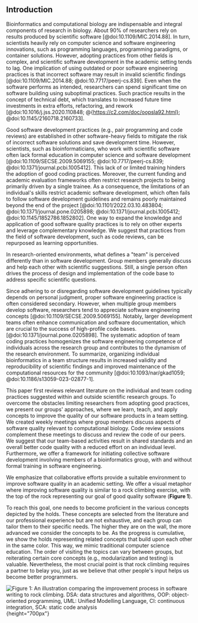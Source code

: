 ## Introduction ##

Bioinformatics and computational biology are indispensable and integral components of research in biology.
About 90% of researchers rely on results produced by scientific software [@doi:10.1109/MIC.2014.88].
In turn, scientists heavily rely on computer science and software engineering innovations, such as programming languages, programming paradigms, or container solutions.
However, adopting practices from other fields is complex, and scientific software development in the academic setting tends to lag.
One implication of using outdated or poor software engineering practices is that incorrect software may result in invalid scientific findings [@doi:10.1109/MIC.2014.88; @doi:10.7717/peerj-cs.839].
Even when the software performs as intended, researchers can spend significant time on software building using suboptimal practices.
Such practice results in the concept of technical debt, which translates to increased future time investments in extra efforts, refactoring, and rework [@doi:10.1016/j.jss.2020.110848; @{https://c2.com/doc/oopsla92.html}; @doi:10.1145/2160718.2160733].

Good software development practices (e.g., pair programming and code reviews) are established in other software-heavy fields to mitigate the risk of incorrect software solutions and save development time.
However, scientists, such as bioinformaticians, who work with scientific software often lack formal education in computer science and software development [@doi:10.1109/SECSE.2009.5069155; @doi:10.7717/peerj-cs.839; @doi:10.1371/journal.pcbi.1005412]. This lack of or limited training hinders the adoption of good coding practices.
Moreover, the current funding and academic evaluation frameworks often restrict research projects to being primarily driven by a single trainee.
As a consequence, the limitations of an individual's skills restrict academic software development, which often fails to follow software development guidelines and remains poorly maintained beyond the end of the project [@doi:10.1101/2022.03.10.483804; @doi:10.1371/journal.pone.0205898; @doi:10.1371/journal.pcbi.1005412; @doi:10.1145/1852786.1852802].
One way to expand the knowledge and application of good software quality practices is to rely on other experts and leverage complementary knowledge.
We suggest that practices from the field of software development, such as code reviews, can be repurposed as learning opportunities.

In research-oriented environments, what defines a "team" is perceived differently than in software development.
Group members generally discuss and help each other with scientific suggestions.
Still, a single person often drives the process of design and implementation of the code base to address specific scientific questions. <!-- MK: "is designing and implementing" seems to suggest it is just done at a specific instance" -->
<!-- IR: to emphasize the process we should use "implementing" not "implementation" -->
<!-- IR: split sentence into two and incorporated the word process for emphasis. Feel free to edit -->
Since adhering to or disregarding software development guidelines typically depends on personal judgment, proper software engineering practice is often considered secondary.
However, when multiple group members develop software, researchers tend to appreciate software engineering concepts [@doi:10.1109/SECSE.2009.5069155].
Notably, larger development teams often enhance communication and software documentation, which are crucial to the success of high-profile code bases. [@doi:10.1371/journal.pone.0205898].
The systematic adoption of team coding practices homogenizes the software engineering competence of individuals across the research group and contributes to the dynamism of the research environment.
To summarize, organizing individual bioinformatics in a team structure results in increased validity and reproducibility of scientific findings and improved maintenance of the computational resources for the community [@doi:10.1093/nar/gkad1059; @doi:10.1186/s13059-023-02877-1].

This paper first reviews relevant literature on the individual and team coding practices suggested within and outside scientific research groups.
To overcome the obstacles limiting researchers from adopting good practices, we present our groups' approaches, where we learn, teach, and apply concepts to improve the quality of our software products in a team setting.
We created weekly meetings where group members discuss aspects of software quality relevant to computational biology. Code review sessions complement these meetings to discuss and review the code of our peers.
We suggest that our team-based activities result in shared standards and an overall better code quality with a reduced effort on an individual level.
Furthermore, we offer a framework for initiating collective software development involving members of a bioinformatics group, with and without formal training in software engineering.

We emphasize that collaborative efforts provide a suitable environment to improve software quality in an academic setting. We offer a visual metaphor where improving software quality is similar to a rock climbing exercise, with the top of the rock representing our goal of good quality software (**Figure 1**).
<!-- MK: unsure what you want to say with the word "performant." Maybe "well performing" would be better? Also, consider removing "as is the scope of our teams." In a software Q setting, that is the scope, but the was it is phrased now, it might seem that this is the scope of our research. Alternatively, use "team" instead of "teams," as here you are specifically talking about how you created a "team" that includes members from different research groups.-->
<!-- IR: we should mention the importance of a team. -->
<!-- VK: make sure we mention that we do the reflection on the problem of bad software and we state the reasons why our activities work. -->
To reach this goal, one needs to become proficient in the various concepts depicted by the holds.
These concepts are selected from the literature and our professional experience but are not exhaustive, and each group can tailor them to their specific needs.
The higher they are on the wall, the more advanced we consider the concepts to be.
As the progress is cumulative, we show the holds representing related concepts that build upon each other in the same color.
This way, we mimic traditional computer science education.
The order of visiting the topics can vary between groups, but reiterating certain core concepts (e.g., modularization and testing) is valuable.
Nevertheless, the most crucial point is that rock climbing requires a partner to belay you, just as we believe that other people's input helps us become better programmers.

![***Figure 1:*** **An illustration comparing the improvement process in software writing to rock climbing.**
DSA: data structures and algorithms, OOP: object-oriented programming, UML: Unified Modelling Language, CI: continuous integration, SCA: static code analysis](content/images/wall_climbing.png "Wall climbing"){height="700px"}
